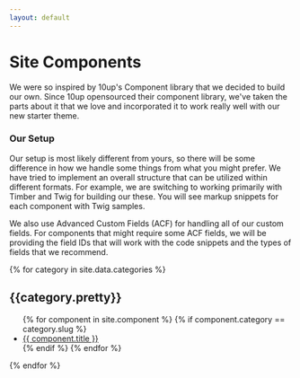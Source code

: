```yaml
---
layout: default
---
```


<h1 class="PageTitle">Site Components</h1>

<p>We were so inspired by 10up's Component library that we decided to build our own. Since 10up opensourced their component library, we've taken the parts about it that we love and incorporated it to work really well with our new starter theme.</p>

<h3>Our Setup</h3>
Our setup is most likely different from yours, so there will be some difference in how we handle some things from what you might prefer. We have tried to implement an overall structure that can be utilized within different formats. For example, we are switching to working primarily with Timber and Twig for building our these. You will see markup snippets for each component with Twig samples. 

We also use Advanced Custom Fields (ACF) for handling all of our custom fields. For components that might require some ACF fields, we will be providing the field IDs that will work with the code snippets and the types of fields that we recommend. 

<div class="Categories">
    {% for category in site.data.categories %}
        <div class="Category">
            <h2>{{category.pretty}}</h2>
            <ul class="ComponentList">
                {% for component in site.component %}
                    {% if component.category == category.slug %}
                        <li class="ComponentList-item"><a href="{{ site.baseurl }}{{ component.url }}">{{ component.title }}</a></li>
                    {% endif %}
                {% endfor %}
            </ul>
        </div>
    {% endfor %}
</div>
